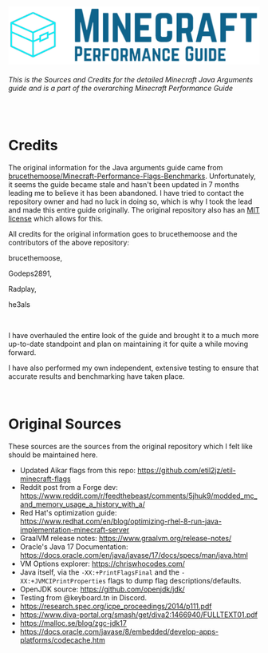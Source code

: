 ![Minecraft Performance Guide Banner][Banner]

###### This is the Sources and Credits for the detailed Minecraft Java Arguments guide and is a part of the overarching Minecraft Performance Guide

<br>

Credits
======

The original information for the Java arguments guide came from [brucethemoose/Minecraft-Performance-Flags-Benchmarks](https://github.com/brucethemoose/Minecraft-Performance-Flags-Benchmarks). Unfortunately, it seems the guide became stale and hasn't been updated in 7 months leading me to believe it has been abandoned. I have tried to contact the repository owner and had no luck in doing so, which is why I took the lead and made this entire guide originally. The original repository also has an [MIT license](https://github.com/brucethemoose/Minecraft-Performance-Flags-Benchmarks/blob/main/License.txt) which allows for this.

All credits for the original information goes to brucethemoose and the contributors of the above repository:

brucethemoose,

Godeps2891,

Radplay,

he3als

<br>

I have overhauled the entire look of the guide and brought it to a much more up-to-date standpoint and plan on maintaining it for quite a while moving forward.

I have also performed my own independent, extensive testing to ensure that accurate results and benchmarking have taken place.

<br>

Original Sources
======

These sources are the sources from the original repository which I felt like should be maintained here.

- Updated Aikar flags from this repo: https://github.com/etil2jz/etil-minecraft-flags
- Reddit post from a Forge dev: https://www.reddit.com/r/feedthebeast/comments/5jhuk9/modded_mc_and_memory_usage_a_history_with_a/
- Red Hat's optimization guide: https://www.redhat.com/en/blog/optimizing-rhel-8-run-java-implementation-minecraft-server
- GraalVM release notes: https://www.graalvm.org/release-notes/
- Oracle's Java 17 Documentation: https://docs.oracle.com/en/java/javase/17/docs/specs/man/java.html
- VM Options explorer: https://chriswhocodes.com/
- Java itself, via the `-XX:+PrintFlagsFinal` and the `-XX:+JVMCIPrintProperties` flags to dump flag descriptions/defaults.
- OpenJDK source: https://github.com/openjdk/jdk/
- Testing from @keyboard.tn in Discord.
- https://research.spec.org/icpe_proceedings/2014/p111.pdf
- https://www.diva-portal.org/smash/get/diva2:1466940/FULLTEXT01.pdf
- https://malloc.se/blog/zgc-jdk17
- https://docs.oracle.com/javase/8/embedded/develop-apps-platforms/codecache.htm


[Logo]: ../assets/Minecraft%20Performance%20Guide%20-%20Logo.png
[Banner]: ../assets/Minecraft%20Performance%20Guide%20-%20Banner.png